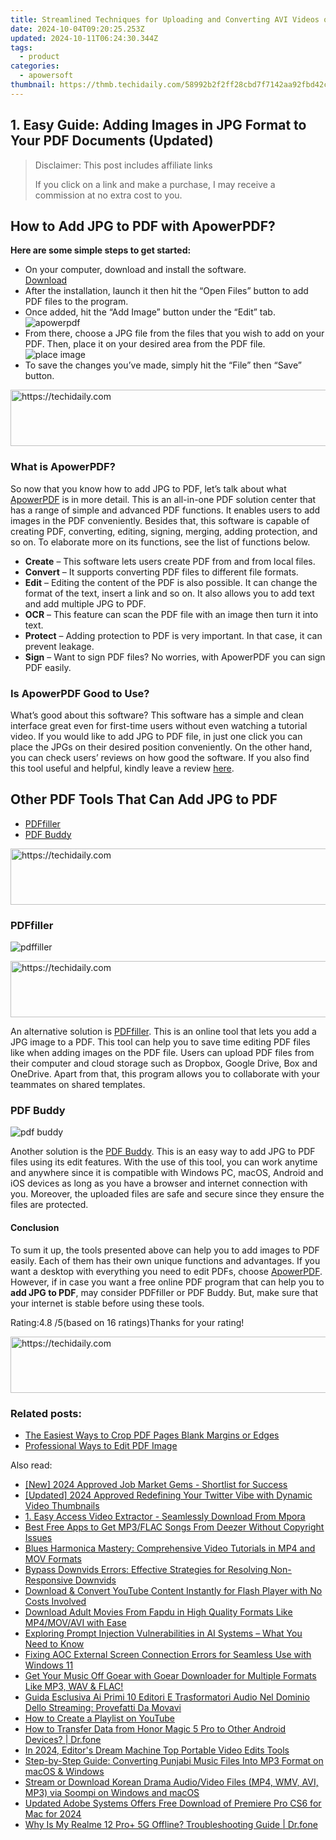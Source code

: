 ```yaml
---
title: Streamlined Techniques for Uploading and Converting AVI Videos on iTunes Platform
date: 2024-10-04T09:20:25.253Z
updated: 2024-10-11T06:24:30.344Z
tags:
  - product
categories:
  - apowersoft
thumbnail: https://thmb.techidaily.com/58992b2f2ff28cbd7f7142aa92fbd42cf8a8200b47b4082bc718f88eefb4ff2a.jpg
---
```


## 1. Easy Guide: Adding Images in JPG Format to Your PDF Documents (Updated)

>  Disclaimer: This post includes affiliate links
>
>  If you click on a link and make a purchase, I may receive a commission at no extra cost to you.
>

## How to Add JPG to PDF with ApowerPDF?

**Here are some simple steps to get started:**

* On your computer, download and install the software.  
[Download](https://tools.techidaily.com/apowersoft/products/)
* After the installation, launch it then hit the “Open Files” button to add PDF files to the program.
* Once added, hit the “Add Image” button under the “Edit” tab.  
![apowerpdf](https://www.apowersoft.com//webusupload.aoscdn.com/apowercom/wp-content/uploads/2020/07/add-image.jpg.webp)
* From there, choose a JPG file from the files that you wish to add on your PDF. Then, place it on your desired area from the PDF file.  
![place image](https://www.apowersoft.com//webusupload.aoscdn.com/apowercom/wp-content/uploads/2020/07/place-jpg.jpg.webp)
* To save the changes you’ve made, simply hit the “File” then “Save” button.

<!-- affiliate ads begin -->
<a href="https://ephamedtechinc.pxf.io/c/5597632/2137224/26400" target="_top" id="2137224">
  <img src="//a.impactradius-go.com/display-ad/26400-2137224" border="0" alt="https://techidaily.com" width="728" height="90"/>
</a>
<img height="0" width="0" src="https://ephamedtechinc.pxf.io/i/5597632/2137224/26400" style="position:absolute;visibility:hidden;" border="0" />
<!-- affiliate ads end -->

### What is ApowerPDF?

So now that you know how to add JPG to PDF, let’s talk about what [ApowerPDF](https://tools.techidaily.com/apowersoft/apower-pdf/) is in more detail. This is an all-in-one PDF solution center that has a range of simple and advanced PDF functions. It enables users to add images in the PDF conveniently. Besides that, this software is capable of creating PDF, converting, editing, signing, merging, adding protection, and so on. To elaborate more on its functions, see the list of functions below.

* **Create** – This software lets users create PDF from and from local files.
* **Convert** – It supports converting PDF files to different file formats.
* **Edit**  – Editing the content of the PDF is also possible. It can change the format of the text, insert a link and so on. It also allows you to add text and add multiple JPG to PDF.
* **OCR** – This feature can scan the PDF file with an image then turn it into text.
* **Protect** – Adding protection to PDF is very important. In that case, it can prevent leakage.
* **Sign** – Want to sign PDF files? No worries, with ApowerPDF you can sign PDF easily.

### Is ApowerPDF Good to Use?

What’s good about this software? This software has a simple and clean interface great even for first-time users without even watching a tutorial video. If you would like to add JPG to PDF file, in just one click you can place the JPGs on their desired position conveniently. On the other hand, you can check users’ reviews on how good the software. If you also find this tool useful and helpful, kindly leave a review [here](https://www.g2crowd.com/products/apowerpdf/reviews).

## Other PDF Tools That Can Add JPG to PDF

* [PDFfiller](https://tools.techidaily.com/apowersoft/products/)
* [PDF Buddy](https://tools.techidaily.com/apowersoft/products/)

<!-- affiliate ads begin -->
<a href="https://appsumo.8odi.net/c/5597632/2068426/7443" target="_top" id="2068426">
  <img src="//a.impactradius-go.com/display-ad/7443-2068426" border="0" alt="https://techidaily.com" width="728" height="90"/>
</a>
<img height="0" width="0" src="https://appsumo.8odi.net/i/5597632/2068426/7443" style="position:absolute;visibility:hidden;" border="0" />
<!-- affiliate ads end -->

### PDFfiller

![pdffiller](https://www.apowersoft.com//webusupload.aoscdn.com/apowercom/wp-content/uploads/2020/07/add-image-pdffiller.jpg.webp)

<!-- affiliate ads begin -->
<a href="https://aligracehair.sjv.io/c/5597632/1896532/19272" target="_top" id="1896532">
  <img src="//a.impactradius-go.com/display-ad/19272-1896532" border="0" alt="https://techidaily.com" width="728" height="90"/>
</a>
<img height="0" width="0" src="https://aligracehair.sjv.io/i/5597632/1896532/19272" style="position:absolute;visibility:hidden;" border="0" />
<!-- affiliate ads end -->

An alternative solution is [PDFfiller](https://www.pdffiller.com/en/categories/add-image.htm). This is an online tool that lets you add a JPG image to a PDF. This tool can help you to save time editing PDF files like when adding images on the PDF file. Users can upload PDF files from their computer and cloud storage such as Dropbox, Google Drive, Box and OneDrive. Apart from that, this program allows you to collaborate with your teammates on shared templates.

### PDF Buddy

![pdf buddy](https://www.apowersoft.com//webusupload.aoscdn.com/apowercom/wp-content/uploads/2020/07/add-jpg-using-pdfbuddy.jpg.webp)

Another solution is the [PDF Buddy](https://www.pdfbuddy.com/how-to/add-image-to-pdf). This is an easy way to add JPG to PDF files using its edit features. With the use of this tool, you can work anytime and anywhere since it is compatible with Windows PC, macOS, Android and iOS devices as long as you have a browser and internet connection with you. Moreover, the uploaded files are safe and secure since they ensure the files are protected.

#### Conclusion

To sum it up, the tools presented above can help you to add images to PDF easily. Each of them has their own unique functions and advantages. If you want a desktop with everything you need to edit PDFs, choose [ApowerPDF](https://tools.techidaily.com/apowersoft/apower-pdf/). However, if in case you want a free online PDF program that can help you to **add JPG to PDF**, may consider PDFfiller or PDF Buddy. But, make sure that your internet is stable before using these tools.

Rating:4.8 /5(based on 16 ratings)Thanks for your rating!

<!-- affiliate ads begin -->
<a href="https://ephamedtechinc.pxf.io/c/5597632/2137211/26400" target="_top" id="2137211">
  <img src="//a.impactradius-go.com/display-ad/26400-2137211" border="0" alt="https://techidaily.com" width="728" height="90"/>
</a>
<img height="0" width="0" src="https://ephamedtechinc.pxf.io/i/5597632/2137211/26400" style="position:absolute;visibility:hidden;" border="0" />
<!-- affiliate ads end -->

### Related posts:

* [The Easiest Ways to Crop PDF Pages Blank Margins or Edges](https://tools.techidaily.com/apowersoft/apower-pdf/)
* [Professional Ways to Edit PDF Image](https://tools.techidaily.com/apowersoft/apower-pdf/)

<ins class="adsbygoogle"
     style="display:block"
     data-ad-format="autorelaxed"
     data-ad-client="ca-pub-7571918770474297"
     data-ad-slot="1223367746"></ins>

<ins class="adsbygoogle"
     style="display:block"
     data-ad-client="ca-pub-7571918770474297"
     data-ad-slot="8358498916"
     data-ad-format="auto"
     data-full-width-responsive="true"></ins>

<span class="atpl-alsoreadstyle">Also read:</span>
<div><ul>
<li><a href="https://youtube-zero.techidaily.com/024-approved-job-market-gems-shortlist-for-success/"><u>[New] 2024 Approved Job Market Gems - Shortlist for Success</u></a></li>
<li><a href="https://twitter-videos.techidaily.com/updated-2024-approved-redefining-your-twitter-vibe-with-dynamic-video-thumbnails/"><u>[Updated] 2024 Approved Redefining Your Twitter Vibe with Dynamic Video Thumbnails</u></a></li>
<li><a href="https://discover-cheats.techidaily.com/1-easy-access-video-extractor-seamlessly-download-from-mpora/"><u>1. Easy Access Video Extractor - Seamlessly Download From Mpora</u></a></li>
<li><a href="https://discover-cheats.techidaily.com/best-free-apps-to-get-mp3flac-songs-from-deezer-without-copyright-issues/"><u>Best Free Apps to Get MP3/FLAC Songs From Deezer Without Copyright Issues</u></a></li>
<li><a href="https://discover-cheats.techidaily.com/blues-harmonica-mastery-comprehensive-video-tutorials-in-mp4-and-mov-formats/"><u>Blues Harmonica Mastery: Comprehensive Video Tutorials in MP4 and MOV Formats</u></a></li>
<li><a href="https://discover-cheats.techidaily.com/bypass-downvids-errors-effective-strategies-for-resolving-non-responsive-downvids/"><u>Bypass Downvids Errors: Effective Strategies for Resolving Non-Responsive Downvids</u></a></li>
<li><a href="https://discover-cheats.techidaily.com/download-and-convert-youtube-content-instantly-for-flash-player-with-no-costs-involved/"><u>Download & Convert YouTube Content Instantly for Flash Player with No Costs Involved</u></a></li>
<li><a href="https://discover-cheats.techidaily.com/download-adult-movies-from-fapdu-in-high-quality-formats-like-mp4movavi-with-ease/"><u>Download Adult Movies From Fapdu in High Quality Formats Like MP4/MOV/AVI with Ease</u></a></li>
<li><a href="https://tech-revival.techidaily.com/exploring-prompt-injection-vulnerabilities-in-ai-systems-what-you-need-to-know/"><u>Exploring Prompt Injection Vulnerabilities in AI Systems – What You Need to Know</u></a></li>
<li><a href="https://win-howtos.techidaily.com/fixing-aoc-external-screen-connection-errors-for-seamless-use-with-windows-11/"><u>Fixing AOC External Screen Connection Errors for Seamless Use with Windows 11</u></a></li>
<li><a href="https://discover-cheats.techidaily.com/get-your-music-off-goear-with-goear-downloader-for-multiple-formats-like-mp3-wav-and-flac/"><u>Get Your Music Off Goear with Goear Downloader for Multiple Formats Like MP3, WAV & FLAC!</u></a></li>
<li><a href="https://win-top.techidaily.com/guida-esclusiva-ai-primi-10-editori-e-trasformatori-audio-nel-dominio-dello-streaming-provefatti-da-movavi/"><u>Guida Esclusiva Ai Primi 10 Editori E Trasformatori Audio Nel Dominio Dello Streaming: Provefatti Da Movavi</u></a></li>
<li><a href="https://youtube-videos.techidaily.com/how-to-create-a-playlist-on-youtube/"><u>How to Create a Playlist on YouTube</u></a></li>
<li><a href="https://android-transfer.techidaily.com/how-to-transfer-data-from-honor-magic-5-pro-to-other-android-devices-drfone-by-drfone-transfer-from-android-transfer-from-android/"><u>How to Transfer Data from Honor Magic 5 Pro to Other Android Devices? | Dr.fone</u></a></li>
<li><a href="https://youtube-data.techidaily.com/24-editors-dream-machine-top-portable-video-edits-tools/"><u>In 2024, Editor's Dream Machine Top Portable Video Edits Tools</u></a></li>
<li><a href="https://discover-cheats.techidaily.com/step-by-step-guide-converting-punjabi-music-files-into-mp3-format-on-macos-and-windows/"><u>Step-by-Step Guide: Converting Punjabi Music Files Into MP3 Format on macOS & Windows</u></a></li>
<li><a href="https://discover-cheats.techidaily.com/stream-or-download-korean-drama-audiovideo-files-mp4-wmv-avi-mp3-via-soompi-on-windows-and-macos/"><u>Stream or Download Korean Drama Audio/Video Files (MP4, WMV, AVI, MP3) via Soompi on Windows and macOS</u></a></li>
<li><a href="https://ai-video-tools.techidaily.com/updated-adobe-systems-offers-free-download-of-premiere-pro-cs6-for-mac-for-2024/"><u>Updated Adobe Systems Offers Free Download of Premiere Pro CS6 for Mac for 2024</u></a></li>
<li><a href="https://howto.techidaily.com/why-is-my-realme-12-proplus-5g-offline-troubleshooting-guide-drfone-by-drfone-fix-android-problems-fix-android-problems/"><u>Why Is My Realme 12 Pro+ 5G Offline? Troubleshooting Guide | Dr.fone</u></a></li>
</ul></div>


